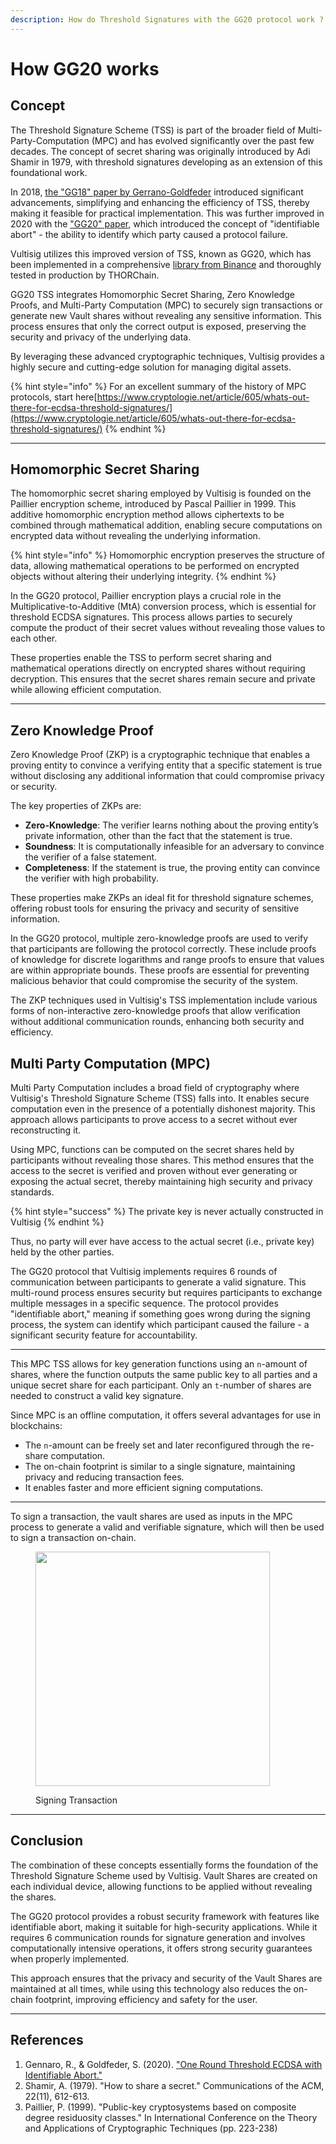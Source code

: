 ```yaml
---
description: How do Threshold Signatures with the GG20 protocol work ?
---
```


# How GG20 works

## Concept

The Threshold Signature Scheme (TSS) is part of the broader field of Multi-Party-Computation (MPC) and has evolved significantly over the past few decades. The concept of secret sharing was originally introduced by Adi Shamir in 1979, with threshold signatures developing as an extension of this foundational work.

In 2018, [the "GG18" paper by Gerrano-Goldfeder](https://eprint.iacr.org/2019/114.pdf) introduced significant advancements, simplifying and enhancing the efficiency of TSS, thereby making it feasible for practical implementation. This was further improved in 2020 with the ["GG20" paper](https://eprint.iacr.org/2020/540), which introduced the concept of "identifiable abort" - the ability to identify which party caused a protocol failure.

Vultisig utilizes this improved version of TSS, known as GG20, which has been implemented in a comprehensive [library from Binance](https://github.com/bnb-chain/tss-lib) and thoroughly tested in production by THORChain.

GG20 TSS integrates Homomorphic Secret Sharing, Zero Knowledge Proofs, and Multi-Party Computation (MPC) to securely sign transactions or generate new Vault shares without revealing any sensitive information. This process ensures that only the correct output is exposed, preserving the security and privacy of the underlying data.

By leveraging these advanced cryptographic techniques, Vultisig provides a highly secure and cutting-edge solution for managing digital assets.

{% hint style="info" %}
For an excellent summary of the history of MPC protocols, start here[https://www.cryptologie.net/article/605/whats-out-there-for-ecdsa-threshold-signatures/](https://www.cryptologie.net/article/605/whats-out-there-for-ecdsa-threshold-signatures/)
{% endhint %}

***

## Homomorphic Secret Sharing

The homomorphic secret sharing employed by Vultisig is founded on the Paillier encryption scheme, introduced by Pascal Paillier in 1999. This additive homomorphic encryption method allows ciphertexts to be combined through mathematical addition, enabling secure computations on encrypted data without revealing the underlying information.

{% hint style="info" %}
Homomorphic encryption preserves the structure of data, allowing mathematical operations to be performed on encrypted objects without altering their underlying integrity.
{% endhint %}

In the GG20 protocol, Paillier encryption plays a crucial role in the Multiplicative-to-Additive (MtA) conversion process, which is essential for threshold ECDSA signatures. This process allows parties to securely compute the product of their secret values without revealing those values to each other.

These properties enable the TSS to perform secret sharing and mathematical operations directly on encrypted shares without requiring decryption. This ensures that the secret shares remain secure and private while allowing efficient computation.

***

## Zero Knowledge Proof

Zero Knowledge Proof (ZKP) is a cryptographic technique that enables a proving entity to convince a verifying entity that a specific statement is true without disclosing any additional information that could compromise privacy or security.

The key properties of ZKPs are:

* **Zero-Knowledge**: The verifier learns nothing about the proving entity’s private information, other than the fact that the statement is true.
* **Soundness**: It is computationally infeasible for an adversary to convince the verifier of a false statement.
* **Completeness**: If the statement is true, the proving entity can convince the verifier with high probability.

These properties make ZKPs an ideal fit for threshold signature schemes, offering robust tools for ensuring the privacy and security of sensitive information.

In the GG20 protocol, multiple zero-knowledge proofs are used to verify that participants are following the protocol correctly. These include proofs of knowledge for discrete logarithms and range proofs to ensure that values are within appropriate bounds. These proofs are essential for preventing malicious behavior that could compromise the security of the system.

The ZKP techniques used in Vultisig's TSS implementation include various forms of non-interactive zero-knowledge proofs that allow verification without additional communication rounds, enhancing both security and efficiency.

## Multi Party Computation (MPC)

Multi Party Computation includes a broad field of cryptography where Vultisig's Threshold Signature Scheme (TSS) falls into. It enables secure computation even in the presence of a potentially dishonest majority. This approach allows participants to prove access to a secret without ever reconstructing it.

Using MPC, functions can be computed on the secret shares held by participants without revealing those shares. This method ensures that the access to the secret is verified and proven without ever generating or exposing the actual secret, thereby maintaining high security and privacy standards.

{% hint style="success" %}
The private key is never actually constructed in Vultisig
{% endhint %}

Thus, no party will ever have access to the actual secret (i.e., private key) held by the other parties.

The GG20 protocol that Vultisig implements requires 6 rounds of communication between participants to generate a valid signature. This multi-round process ensures security but requires participants to exchange multiple messages in a specific sequence. The protocol provides "identifiable abort," meaning if something goes wrong during the signing process, the system can identify which participant caused the failure - a significant security feature for accountability.

***

This MPC TSS allows for key generation functions using an `n`-amount of shares, where the function outputs the same public key to all parties and a unique secret share for each participant. Only an `t`-number of shares are needed to construct a valid key signature.

Since MPC is an offline computation, it offers several advantages for use in blockchains:

* The `n`-amount can be freely set and later reconfigured through the re-share computation.
* The on-chain footprint is similar to a single signature, maintaining privacy and reducing transaction fees.
* It enables faster and more efficient signing computations.

***

To sign a transaction, the vault shares are used as inputs in the MPC process to generate a valid and verifiable signature, which will then be used to sign a transaction on-chain.

<figure><picture><source srcset="../../.gitbook/assets/Tx white.png" media="(prefers-color-scheme: dark)"><img src="../../.gitbook/assets/TX black.png" alt="" width="375"></picture><figcaption><p>Signing Transaction</p></figcaption></figure>

***

## Conclusion

The combination of these concepts essentially forms the foundation of the Threshold Signature Scheme used by Vultisig. Vault Shares are created on each individual device, allowing functions to be applied without revealing the shares.

The GG20 protocol provides a robust security framework with features like identifiable abort, making it suitable for high-security applications. While it requires 6 communication rounds for signature generation and involves computationally intensive operations, it offers strong security guarantees when properly implemented.

This approach ensures that the privacy and security of the Vault Shares are maintained at all times, while using this technology also reduces the on-chain footprint, improving efficiency and safety for the user.

***

## References

1. Gennaro, R., & Goldfeder, S. (2020). ["One Round Threshold ECDSA with Identifiable Abort."](https://eprint.iacr.org/2020/540)
2. Shamir, A. (1979). "How to share a secret." Communications of the ACM, 22(11), 612-613.
3. Paillier, P. (1999). "Public-key cryptosystems based on composite degree residuosity classes." In International Conference on the Theory and Applications of Cryptographic Techniques (pp. 223-238)
